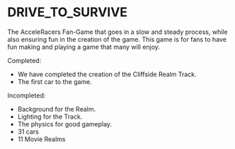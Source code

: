 # DRIVE_TO_SURVIVE
The AcceleRacers Fan-Game that goes in a slow and steady process, while also ensuring fun in the creation of the game. This game is for fans to have fun making and playing a game that many will enjoy.

Completed:

* We have completed the creation of the Cliffside Realm Track.
* The first car to the game.

Incompleted:

* Background for the Realm.
* Lighting for the Track.
* The physics for good gameplay.
* 31 cars
* 11 Movie Realms
